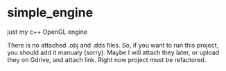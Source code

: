 # simple_engine
just my c++ OpenGL engine

There is no attached .obj and .dds files. So, if you want to run this project, you should add it manualy (sorry).
Maybe I will attach they later, or upload they on Gdrive, and attach link. Right now project must be refactored.
